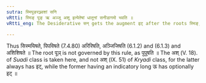 ```yaml
---
sutra: स्मिपूङरञ्ज्वशां सनि
vRtti: स्मिङ् पूङ् ऋ अञ्जू अशू इत्येतेषां धातूनां सनीडागमो भवति ॥
vRtti_eng: The Desiderative सन् gets the augment इट् after the roots स्मिङ्, पूङ्, ऋ, अञ्जू and अशू ॥

---
```

Thus सिस्मयिषते, पिपविषते (7.4.80) अरिरिषति, अञ्जिजिषति (6.1.2) and (6.1.3) and अशिशिषते ॥ The root पूञ् is not governed by this rule, as पुपूषति ॥ The अश् (V. 18). of _Suadi_ class is taken here, and not अश् (IX. 51) of _Kryadi_ class, for the latter always has इट्, while the former having an indicatory long ऊ has optionally इट् ॥